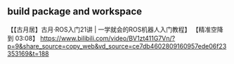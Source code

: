 ## build package and workspace
【【古月居】古月·ROS入门21讲 | 一学就会的ROS机器人入门教程】 【精准空降到 03:08】 
https://www.bilibili.com/video/BV1zt411G7Vn/?p=9&share_source=copy_web&vd_source=ce7db4602809160957ede06f23353169&t=188

